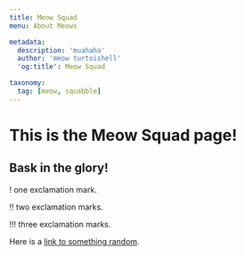 ```yaml
---
title: Meow Squad
menu: About Meows

metadata:
  description: 'muahaha'
  author: 'meow turtoishell'
  'og:title': Meow Squad

taxonomy:
  tag: [meow, squabble]
---
```


# This is the Meow Squad page!
## Bask in the glory!

! one exclamation mark.

!! two exclamation marks.

!!! three exclamation marks.

Here is a [link to something random](http://chungsi.github.io).